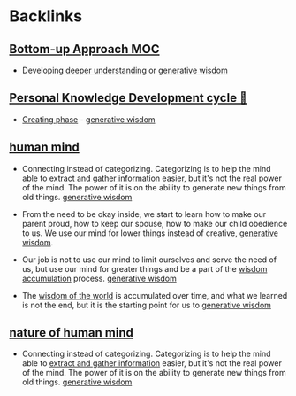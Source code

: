 
# Backlinks
## [Bottom-up Approach MOC](<Bottom-up Approach MOC.md>)
- Developing [deeper understanding](<deeper understanding.md>) or [generative wisdom](<generative wisdom.md>)

## [Personal Knowledge Development cycle 🌲 ](<Personal Knowledge Development cycle 🌲 .md>)
- [Creating phase](<Creating phase.md>) - [generative wisdom](<generative wisdom.md>)

## [human mind](<human mind.md>)
- Connecting instead of categorizing. Categorizing is to help the mind able to [extract and gather information](<extract and gather information.md>) easier, but it's not the real power of the mind. The power of it is on the ability to generate new things from old things. [generative wisdom](<generative wisdom.md>)

- From the need to be okay inside, we start to learn how to make our parent proud, how to keep our spouse, how to make our child obedience to us. We use our mind for lower things instead of creative, [generative wisdom](<generative wisdom.md>).

- Our job is not to use our mind to limit ourselves and serve the need of us, but use our mind for greater things and be a part of the [wisdom accumulation](<wisdom accumulation.md>) process. [generative wisdom](<generative wisdom.md>)

- The [wisdom of the world](<wisdom of the world.md>) is accumulated over time, and what we learned is not the end, but it is the starting point for us to [generative wisdom](<generative wisdom.md>)

## [nature of human mind](<nature of human mind.md>)
- Connecting instead of categorizing. Categorizing is to help the mind able to [extract and gather information](<extract and gather information.md>) easier, but it's not the real power of the mind. The power of it is on the ability to generate new things from old things. [generative wisdom](<generative wisdom.md>)

